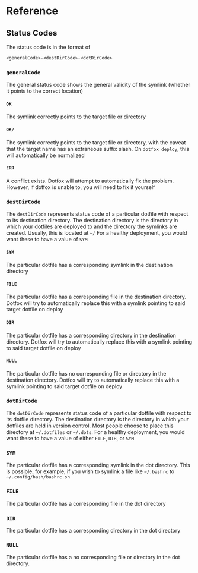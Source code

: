 # Reference

## Status Codes

The status code is in the format of

```txt
<generalCode>-<destDirCode>-<dotDirCode>
```

### `generalCode`

The general status code shows the general validity of the symlink (whether it points to the correct location)

#### `OK`

The symlink correctly points to the target file or directory

#### `OK/`

The symlink correctly points to the target file or directory, with the caveat that the target name has an extraneous suffix slash. On `dotfox deploy`, this will automatically be normalized

#### `ERR`

A conflict exists. Dotfox will attempt to automatically fix the problem. However, if dotfox is unable to, you will need to fix it yourself

### `destDirCode`

The `destDirCode` represents status code of a particular dotfile with respect to its destination directory. The destination directory is the directory in which your dotfiles are deployed to and the directory the symlinks are created. Usually, this is located at `~/` For a healthy deployment, you would want these to have a value of `SYM`

#### `SYM`

The particular dotfile has a corresponding symlink in the destination directory

#### `FILE`

The particular dotfile has a corresponding file in the destination directory. Dotfox will try to automatically replace this with a symlink pointing to said target dotfile on deploy

#### `DIR`

The particular dotfile has a corresponding directory in the destination directory. Dotfox will try to automatically replace this with a symlink pointing to said target dotfile on deploy

#### `NULL`

The particular dotfile has no corresponding file or directory in the destination directory. Dotfox will try to automatically replace this with a symlink pointing to said target dotfile on deploy

### `dotDirCode`

The `dotDirCode` represents status code of a particular dotfile with respect to its dotfile directory. The destination directory is the directory in which your dotfiles are held in version control. Most people choose to place this directory at `~/.dotfiles` or `~/.dots`. For a healthy deployment, you would want these to have a value of either `FILE`, `DIR`, or `SYM`

### `SYM`

The particular dotfile has a corresponding symlink in the dot directory. This is possible, for example, if you wish to symlink a file like `~/.bashrc` to `~/.config/bash/bashrc.sh`

### `FILE`

The particular dotfile has a corresponding file in the dot directory

### `DIR`

The particular dotfile has a corresponding directory in the dot directory

### `NULL`

The particular dotfile has a no corresponding file or directory in the dot directory.
